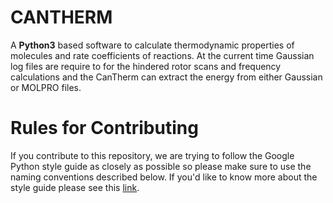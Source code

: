 # CANTHERM
A __Python3__ based software to calculate thermodynamic properties of molecules and rate coefficients of reactions. At the current time Gaussian log files are require to for the hindered rotor scans and frequency calculations and the CanTherm can extract the energy from either Gaussian or MOLPRO files.

# Rules for Contributing
If you contribute to this repository, we are trying to follow the Google Python style guide as closely as possible so please make sure to use the naming conventions described below. If you'd like to know more about the style guide please see this [link](https://google.github.io/styleguide/pyguide.html).

<!-- | Type                       | Public             | Internal                                                          |
|:---------------------------|:------------------:|:-----------------------------------------------------------------:|
| Packages                   | lower_with_under   |                                                                   |
| Modules                    | lower_with_under   | _lower_with_under                                                 |
| Classes                    | CapWords           | _CapWords                                                         |
| Exceptions                 | CapWords           |                                                                   |
| Functions	                 | lower_with_under() | _lower_with_under()                                               |
| Global/Class Constants     | CAPS_WITH_UNDER    |	_CAPS_WITH_UNDER                                                  |
| Global/Class Variables     | lower_with_under   |	_lower_with_under                                                 |
| Instance Variables         | lower_with_under   |	_lower_with_under (protected) or __lower_with_under (private)     |
| Method Names               | lower_with_under() | _lower_with_under() (protected) or __lower_with_under() (private) |
| Function/Method Parameters | lower_with_under	  |                                                                   |
| Local Variables            | lower_with_under   |                                                                   | -->
